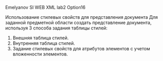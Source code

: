 Emelyanov SI
WEB XML
lab2 Option16

Использование стилевых свойств для представления документа
Для заданной предметной области создать представление документа, используя 3 способа задания таблицы стилей:
1.	Внешняя таблица стилей.
2.	Внутренняя таблица стилей.
3.	Задание стилевых свойств для атрибутов элементов с учетом вложенности элементов.
